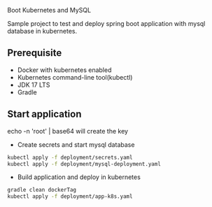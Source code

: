  Boot Kubernetes and MySQL

Sample project to test and deploy spring boot application with mysql database in kubernetes.

## Prerequisite

- Docker with kubernetes enabled
- Kubernetes command-line tool(kubectl)
- JDK 17 LTS
- Gradle

## Start application

echo -n 'root' | base64
will create the key
- Create secrets and start mysql database

```sh
kubectl apply -f deployment/secrets.yaml
kubectl apply -f deployment/mysql-deployment.yaml

```

- Build application and deploy in kubernetes

```sh
gradle clean dockerTag
kubectl apply -f deployment/app-k8s.yaml
